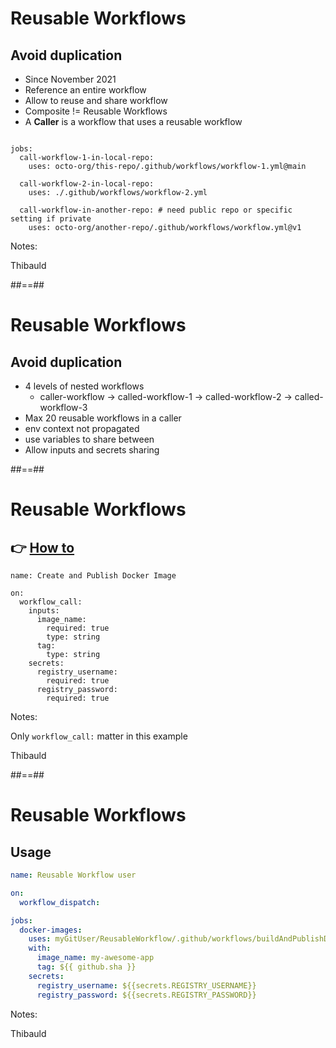 <!-- .slide: -->

# Reusable Workflows
## Avoid duplication

- Since November 2021
- Reference an entire workflow
- Allow to reuse and share workflow
- Composite != Reusable Workflows
- A **Caller** is a workflow that uses a reusable workflow

```yaml[]

jobs:
  call-workflow-1-in-local-repo:
    uses: octo-org/this-repo/.github/workflows/workflow-1.yml@main
    
  call-workflow-2-in-local-repo:
    uses: ./.github/workflows/workflow-2.yml
    
  call-workflow-in-another-repo: # need public repo or specific setting if private
    uses: octo-org/another-repo/.github/workflows/workflow.yml@v1
 ```

Notes:

Thibauld

##==##
<!-- .slide: -->

# Reusable Workflows
## Avoid duplication

- 4 levels of nested workflows
  - caller-workflow → called-workflow-1 → called-workflow-2 → called-workflow-3
- Max 20 reusable workflows in a caller
- env context not propagated
- use variables to share between
- Allow inputs and secrets sharing

##==##
<!-- .slide: class="with-code"-->
# Reusable Workflows
## 👉 [**How to**](https://docs.github.com/en/actions/using-workflows/reusing-workflows)

```yaml[]
name: Create and Publish Docker Image

on:
  workflow_call:
    inputs:
      image_name:
        required: true
        type: string
      tag: 
        type: string
    secrets:
      registry_username:
        required: true
      registry_password:
        required: true
```

Notes: 

Only `workflow_call:` matter in this example

Thibauld

##==##
<!-- .slide: class="with-code"-->
# Reusable Workflows
## Usage

```yaml 
name: Reusable Workflow user

on:
  workflow_dispatch:

jobs:
  docker-images:
    uses: myGitUser/ReusableWorkflow/.github/workflows/buildAndPublishDockerImage.yml@main 
    with:
      image_name: my-awesome-app
      tag: ${{ github.sha }}
    secrets:
      registry_username: ${{secrets.REGISTRY_USERNAME}}
      registry_password: ${{secrets.REGISTRY_PASSWORD}}
```

Notes:

Thibauld
